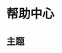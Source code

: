 <!--
 * @Author: jackning 270580156@qq.com
 * @Date: 2024-10-28 15:55:38
 * @LastEditors: jackning 270580156@qq.com
 * @LastEditTime: 2024-10-28 15:55:44
 * @Description: bytedesk.com https://github.com/Bytedesk/bytedesk
 *   Please be aware of the BSL license restrictions before installing Bytedesk IM – 
 *  selling, reselling, or hosting Bytedesk IM as a service is a breach of the terms and automatically terminates your rights under the license.
 *  Business Source License 1.1: https://github.com/Bytedesk/bytedesk/blob/main/LICENSE 
 *  contact: 270580156@qq.com 
 *  联系：270580156@qq.com
 * Copyright (c) 2024 by bytedesk.com, All Rights Reserved. 
-->
# 帮助中心

## 主题
